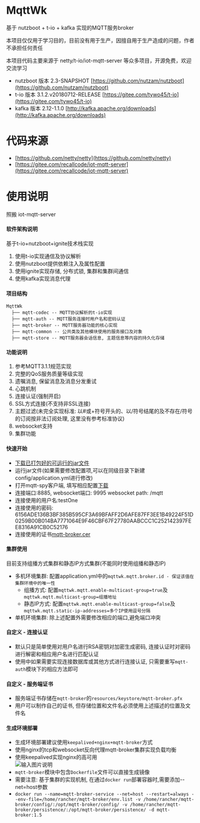 # MqttWk

基于 nutzboot + t-io + kafka 实现的MQTT服务broker

本项目仅仅用于学习目的，目前没有用于生产，因擅自用于生产造成的问题，作者不承担任何责任

本项目代码主要来源于 netty/t-io/iot-mqtt-server 等众多项目，开源免费，欢迎交流学习

* nutzboot 版本 2.3-SNAPSHOT [https://github.com/nutzam/nutzboot](https://github.com/nutzam/nutzboot)
* t-io 版本 3.1.2.v20180712-RELEASE [https://gitee.com/tywo45/t-io](https://gitee.com/tywo45/t-io)
* kafka 版本 2.12-1.1.0 [http://kafka.apache.org/downloads](http://kafka.apache.org/downloads)


# 代码来源

* [https://github.com/netty/netty](https://github.com/netty/netty)
* [https://gitee.com/recallcode/iot-mqtt-server](https://gitee.com/recallcode/iot-mqtt-server)

# 使用说明

照搬 iot-mqtt-server

#### 软件架构说明
基于t-io+nutzboot+ignite技术栈实现
1. 使用t-io实现通信及协议解析
2. 使用nutzboot提供依赖注入及属性配置
3. 使用ignite实现存储, 分布式锁, 集群和集群间通信
4. 使用kafka实现消息代理

#### 项目结构
```
MqttWk
  ├── mqtt-codec -- MQTT协议解析的t-io实现
  ├── mqtt-auth -- MQTT服务连接时用户名和密码认证
  ├── mqtt-broker -- MQTT服务器功能的核心实现
  ├── mqtt-common -- 公共类及其他模块使用的服务接口及对象
  ├── mqtt-store -- MQTT服务器会话信息, 主题信息等内容的持久化存储
```

#### 功能说明
1. 参考MQTT3.1.1规范实现
2. 完整的QoS服务质量等级实现
3. 遗嘱消息, 保留消息及消息分发重试
4. 心跳机制
5. 连接认证(强制开启)
5. SSL方式连接(不支持非SSL连接)
6. 主题过滤(未完全实现标准: 以#或+符号开头的、以/符号结尾的及不存在/符号的订阅按非法订阅处理, 这里没有参考标准协议)
7. websocket支持
8. 集群功能

#### 快速开始
- [下载已打包好的可运行的jar文件](https://gitee.com/wizzer/MqttWk/releases)
- 运行jar文件(如果需要修改配置项,可以在同级目录下新建config/application.yml进行修改)
- 打开mqtt-spy客户端, 填写相应配置[下载](https://github.com/eclipse/paho.mqtt-spy/wiki/Downloads)
- 连接端口:8885, websocket端口: 9995 websocket path: /mqtt
- 连接使用的用户名:testOne
- 连接使用的密码: 6156ADE136B3BF385B595CF3A69BFAFF2D6AFE87FF3EE1B49224F51D0259B00B014BA7771064E9F46CBF67F27780AABCCC1C252142397FEE8316A91CB0C52176
- 连接使用的证书[mqtt-broker.cer](https://gitee.com/wizzer/MqttWk/releases)

#### 集群使用
目前支持组播方式集群和静态IP方式集群(不能同时使用组播和静态IP)
- 多机环境集群: 配置application.yml中的`mqttwk.mqtt.broker.id - 保证该值在集群环境中的唯一性`
  - 组播方式: 配置`mqttwk.mqtt.enable-multicast-group=true`及`mqttwk.mqtt.multicast-group=组播地址`
  - 静态IP方式: 配置`mqttwk.mqtt.enable-multicast-group=false`及`mqttwk.mqtt.static-ip-addresses=多个IP使用逗号分隔`
- 单机环境集群: 除上述配置外需要修改相应的端口,避免端口冲突

#### 自定义 - 连接认证
- 默认只是简单使用对用户名进行RSA密钥对加密生成密码, 连接认证时对密码进行解密和相应用户名进行匹配认证
- 使用中如果需要实现连接数据库或其他方式进行连接认证, 只需要重写`mqtt-auth`模块下的相应方法即可

#### 自定义 - 服务端证书
- 服务端证书存储在`mqtt-broker`的`resources/keystore/mqtt-broker.pfx`
- 用户可以制作自己的证书, 但存储位置和文件名必须使用上述描述的位置及文件名

#### 生成环境部署
- 生成环境部署建议使用`keepalived+nginx+mqtt-broker`方式
- 使用nginx的tcp和websocket反向代理mqtt-broker集群实现负载均衡
- 使用keepalived实现nginx的高可用    
![输入图片说明](https://images.gitee.com/uploads/images/2018/0712/112559_e5f8401d_1081719.png "QQ拼音截图20180712112409.png")
- `mqtt-broker`模块中包含`Dockerfile`文件可以直接生成镜像
- 需要注意: 基于集群的实现机制, 在通过`docker run`部署容器时,需要添加--net=host参数
- `docker run --name=mqtt-broker-service --net=host --restart=always --env-file=/home/rancher/mqtt-broker/env.list -v /home/rancher/mqtt-broker/config/:/opt/mqtt-broker/config/ -v /home/rancher/mqtt-broker/persistence/:/opt/mqtt-broker/persistence/ -d mqtt-broker:1.5`